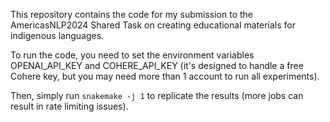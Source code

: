 This repository contains the code for my submission to the AmericasNLP2024 Shared Task on creating educational materials for indigenous languages.

To run the code, you need to set the environment variables OPENAI_API_KEY and COHERE_API_KEY (it's designed to handle a free Cohere key, but you may need more than 1 account to run all experiments).

Then, simply run `snakemake -j 1` to replicate the results (more jobs can result in rate limiting issues).
